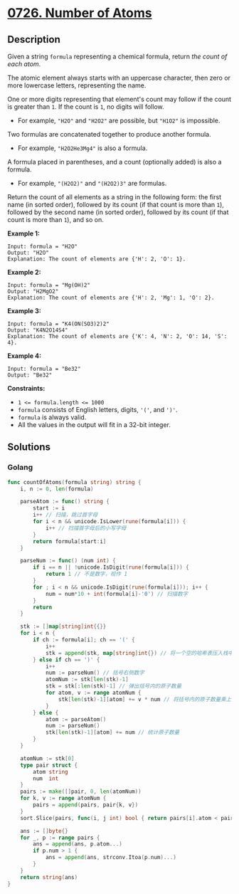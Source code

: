# [0726. Number of Atoms](https://leetcode-cn.com/problems/number-of-atoms/)



## Description



Given a string `formula` representing a chemical formula, return *the count of each atom*.

The atomic element always starts with an uppercase character, then zero or more lowercase letters, representing the name.

One or more digits representing that element's count may follow if the count is greater than `1`. If the count is `1`, no digits will follow.

- For example, `"H2O"` and `"H2O2"` are possible, but `"H1O2"` is impossible.

Two formulas are concatenated together to produce another formula.

- For example, `"H2O2He3Mg4"` is also a formula.

A formula placed in parentheses, and a count (optionally added) is also a formula.

- For example, `"(H2O2)"` and `"(H2O2)3"` are formulas.

Return the count of all elements as a string in the following form: the first name (in sorted order), followed by its count (if that count is more than `1`), followed by the second name (in sorted order), followed by its count (if that count is more than `1`), and so on.

 

**Example 1:**

```
Input: formula = "H2O"
Output: "H2O"
Explanation: The count of elements are {'H': 2, 'O': 1}.
```

**Example 2:**

```
Input: formula = "Mg(OH)2"
Output: "H2MgO2"
Explanation: The count of elements are {'H': 2, 'Mg': 1, 'O': 2}.
```

**Example 3:**

```
Input: formula = "K4(ON(SO3)2)2"
Output: "K4N2O14S4"
Explanation: The count of elements are {'K': 4, 'N': 2, 'O': 14, 'S': 4}.
```

**Example 4:**

```
Input: formula = "Be32"
Output: "Be32"
```

 

**Constraints:**

- `1 <= formula.length <= 1000`
- `formula` consists of English letters, digits, `'('`, and `')'`.
- `formula` is always valid.
- All the values in the output will fit in a 32-bit integer.





## Solutions

<!-- tabs:start -->

### **Golang**

```go
func countOfAtoms(formula string) string {
    i, n := 0, len(formula)

    parseAtom := func() string {
        start := i
        i++ // 扫描，跳过首字母
        for i < n && unicode.IsLower(rune(formula[i])) { 
            i++ // 扫描首字母后的小写字母
        }
        return formula[start:i]
    }

    parseNum := func() (num int) {
        if i == n || !unicode.IsDigit(rune(formula[i])) { 
            return 1 // 不是数字，视作 1
        }
        for ; i < n && unicode.IsDigit(rune(formula[i])); i++ { 
            num = num*10 + int(formula[i]-'0') // 扫描数字
        }
        return
    }

    stk := []map[string]int{{}}
    for i < n {
        if ch := formula[i]; ch == '(' {
            i++
            stk = append(stk, map[string]int{}) // 将一个空的哈希表压入栈中，准备统计括号内的原子数量
        } else if ch == ')' {
            i++
            num := parseNum() // 括号右侧数字
            atomNum := stk[len(stk)-1]
            stk = stk[:len(stk)-1] // 弹出括号内的原子数量
            for atom, v := range atomNum {
                stk[len(stk)-1][atom] += v * num // 将括号内的原子数量乘上 num，加到上一层的原子数量中
            }
        } else {
            atom := parseAtom()
            num := parseNum()
            stk[len(stk)-1][atom] += num // 统计原子数量
        }
    }

    atomNum := stk[0]
    type pair struct {
        atom string
        num  int
    }
    pairs := make([]pair, 0, len(atomNum))
    for k, v := range atomNum {
        pairs = append(pairs, pair{k, v})
    }
    sort.Slice(pairs, func(i, j int) bool { return pairs[i].atom < pairs[j].atom })

    ans := []byte{}
    for _, p := range pairs {
        ans = append(ans, p.atom...)
        if p.num > 1 {
            ans = append(ans, strconv.Itoa(p.num)...)
        }
    }
    return string(ans)
}
```

<!-- tabs:end -->
